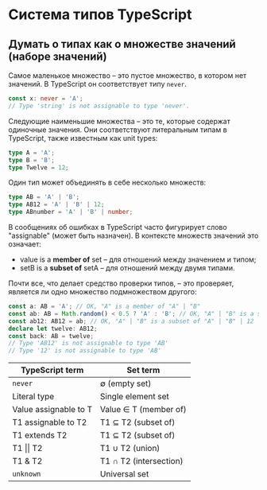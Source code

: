 # Система типов TypeScript

## Думать о типах как о множестве значений (наборе значений)

Самое маленькое множество – это пустое множество, в котором нет значений. В TypeScript он соответствует типу `never`.

```typescript
const x: never = 'A';
// Type 'string' is not assignable to type 'never'.
```

Следующие наименьшие множества – это те, которые содержат одиночные значения. Они соответствуют литеральным типам в TypeScript, также известным как unit types:

```typescript
type A = 'A';
type B = 'B';
type Twelve = 12;
```

Один тип может объединять в себе несколько множеств:

```typescript
type AB = 'A' | 'B';
type AB12 = 'A' | 'B' | 12;
type ABnumber = 'A' | 'B' | number;
```

В сообщениях об ошибках в TypeScript часто фигурирует слово "assignable" (может быть назначен). В контексте множеств значений это означает:

- value is a **member of** set – для отношений между значением и типом;
- setB is a **subset of** setA – для отношений между двумя типами.

Почти все, что делает средство проверки типов, – это проверяет, является ли одно множество подмножеством другого:

```typescript
const a: AB = 'A'; // OK, "A" is a member of "A" | "B"
const ab: AB = Math.random() < 0.5 ? 'A' : 'B'; // OK, "A" | "B" is a subset of "A" | "B"
const ab12: AB12 = ab; // OK, "A" | "B" is a subset of "A" | "B" | 12
declare let twelve: AB12;
const back: AB = twelve;
// Type 'AB12' is not assignable to type 'AB'
// Type '12' is not assignable to type 'AB'
```

| TypeScript term       | Set term               |
|-----------------------|------------------------|
| `never`               | ∅ (empty set)          |
| Literal type          | Single element set     |
| Value assignable to T | Value ∈ T (member of)  |
| T1 assignable to T2   | T1 ⊆ T2 (subset of)    |
| T1 extends T2         | T1 ⊆ T2 (subset of)    |
| T1 &#124;&#124; T2    | T1 ∪ T2 (union)        |
| T1 & T2               | T1 ∩ T2 (intersection) |
| `unknown`             | Universal set          |
